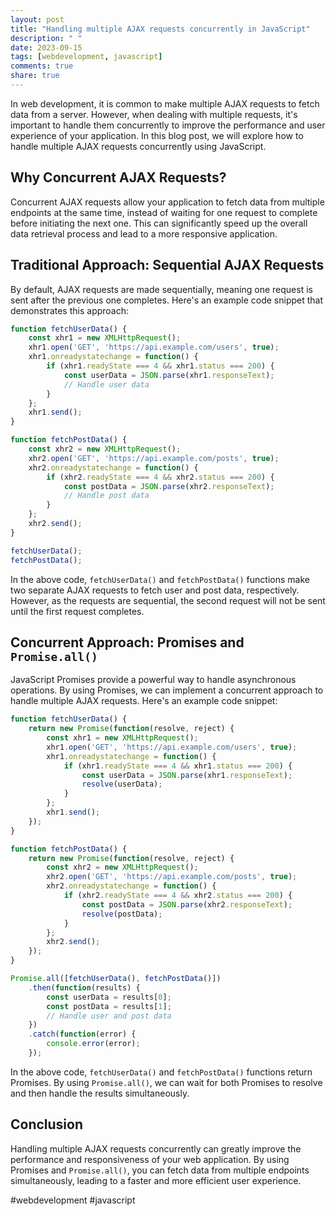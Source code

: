 ```yaml
---
layout: post
title: "Handling multiple AJAX requests concurrently in JavaScript"
description: " "
date: 2023-09-15
tags: [webdevelopment, javascript]
comments: true
share: true
---
```


In web development, it is common to make multiple AJAX requests to fetch data from a server. However, when dealing with multiple requests, it's important to handle them concurrently to improve the performance and user experience of your application. In this blog post, we will explore how to handle multiple AJAX requests concurrently using JavaScript.

## Why Concurrent AJAX Requests?

Concurrent AJAX requests allow your application to fetch data from multiple endpoints at the same time, instead of waiting for one request to complete before initiating the next one. This can significantly speed up the overall data retrieval process and lead to a more responsive application.

## Traditional Approach: Sequential AJAX Requests

By default, AJAX requests are made sequentially, meaning one request is sent after the previous one completes. Here's an example code snippet that demonstrates this approach:

```javascript
function fetchUserData() {
    const xhr1 = new XMLHttpRequest();
    xhr1.open('GET', 'https://api.example.com/users', true);
    xhr1.onreadystatechange = function() {
        if (xhr1.readyState === 4 && xhr1.status === 200) {
            const userData = JSON.parse(xhr1.responseText);
            // Handle user data
        }
    };
    xhr1.send();
}

function fetchPostData() {
    const xhr2 = new XMLHttpRequest();
    xhr2.open('GET', 'https://api.example.com/posts', true);
    xhr2.onreadystatechange = function() {
        if (xhr2.readyState === 4 && xhr2.status === 200) {
            const postData = JSON.parse(xhr2.responseText);
            // Handle post data
        }
    };
    xhr2.send();
}

fetchUserData();
fetchPostData();
```

In the above code, `fetchUserData()` and `fetchPostData()` functions make two separate AJAX requests to fetch user and post data, respectively. However, as the requests are sequential, the second request will not be sent until the first request completes.

## Concurrent Approach: Promises and `Promise.all()`

JavaScript Promises provide a powerful way to handle asynchronous operations. By using Promises, we can implement a concurrent approach to handle multiple AJAX requests. Here's an example code snippet:

```javascript
function fetchUserData() {
    return new Promise(function(resolve, reject) {
        const xhr1 = new XMLHttpRequest();
        xhr1.open('GET', 'https://api.example.com/users', true);
        xhr1.onreadystatechange = function() {
            if (xhr1.readyState === 4 && xhr1.status === 200) {
                const userData = JSON.parse(xhr1.responseText);
                resolve(userData);
            }
        };
        xhr1.send();
    });
}

function fetchPostData() {
    return new Promise(function(resolve, reject) {
        const xhr2 = new XMLHttpRequest();
        xhr2.open('GET', 'https://api.example.com/posts', true);
        xhr2.onreadystatechange = function() {
            if (xhr2.readyState === 4 && xhr2.status === 200) {
                const postData = JSON.parse(xhr2.responseText);
                resolve(postData);
            }
        };
        xhr2.send();
    });
}

Promise.all([fetchUserData(), fetchPostData()])
    .then(function(results) {
        const userData = results[0];
        const postData = results[1];
        // Handle user and post data
    })
    .catch(function(error) {
        console.error(error);
    });
```

In the above code, `fetchUserData()` and `fetchPostData()` functions return Promises. By using `Promise.all()`, we can wait for both Promises to resolve and then handle the results simultaneously.

## Conclusion

Handling multiple AJAX requests concurrently can greatly improve the performance and responsiveness of your web application. By using Promises and `Promise.all()`, you can fetch data from multiple endpoints simultaneously, leading to a faster and more efficient user experience.

#webdevelopment #javascript